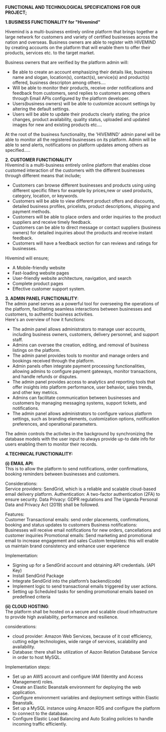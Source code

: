 **FUNCTIONAL AND TECHNOLOGICAL SPECIFICATIONS FOR OUR PROJECT;**

**1.BUSINESS FUNCTIONALITY for "Hivemind"**

Hivemind is a multi-business entirely online platform that brings together a large network for customers and variety of certified businesses across the nation and overseas.
Business owners are able to register with HIVEMIND by creating accounts on the platform that will enable them to offer their products, services etc. to the target market.

Business owners that are verified by the platform admin will:
- Be able to create an account emphasizing their details like, business name and slogan, location(s), contact(s), service(s) and product(s) offered, business descripton among others....
- Will be able to monitor their products, receive order notifications and feedback from customers, 
send replies to customers among others through Email APIs configured by the platform developer.
- Users(business owners) will be able to customize account settings by altering the default settings.
- Users will be able to update their products clearly stating; the price changes, product availability, quality status, uploaded and updated images for new and existing products etc....

At the root of the business functionality, the 'HIVEMIND' admin panel will be able to monitor all the registered businesses on its platform. Admin will be able to send alerts, notifications on platform updates among others as specified.....    

**2. CUSTOMER FUNCTIONALITY**  
Hivemind is a multi-business entirely online platform that enables close customed interaction of the customers with the different businesses through different means that include;   
- Customers can browse different businesses and products using using different specific filters for example by prices,new or used products, category, location, or keywords.
- Customers will be able to view different product offers and discounts, detailed business profiles, pricelists, product descriptions, shipping and payment methods.
- Customers will be able to place orders and order inquiries to the product suppliers and receive timely feedback.
- Customers can be able to direct message or contact suppliers (business owners) for detailed inquiries about the products and receive instant feedback.
- Customers will have a feedback section for can reviews and ratings for businesses.   

Hivemind will ensure;
- A Mobile-friendly website
- Fast-loading website pages
- User-friendly website architecture, navigation, and search 
- Complete product pages
- Effective customer support system.

**3. ADMIN PANEL FUNCTIONALITY**:   
The admin panel serves as a powerful tool for overseeing the operations of the platform, facilitating seamless interactions between businesses and customers, to authentic business activities.   
Here's an overview of how it functions:    
- The admin panel allows administrators to manage user accounts, including business owners, customers, delivery personnel, and support staff.    
- Admins can oversee the creation, editing, and removal of business listings on the platform.    
- The admin panel provides tools to monitor and manage orders and bookings received through the platform.    
- Admin panels often integrate payment processing functionalities, allowing admins to configure payment gateways, monitor transactions, and handle refunds or disputes.    
- The admin panel provides access to analytics and reporting tools that offer insights into platform performance, user behavior, sales trends, and other key metrics.    
- Admins can facilitate communication between businesses and customers by managing messaging systems, support tickets, and notifications.    
- The admin panel allows administrators to configure various platform settings, such as branding elements, customization options, notification preferences, and operational parameters.   

The admin controls the activites in the background by synchronizing the database models with the user input to always provide up-to date info for users enabling them to monitor their records.

**4.TECHNICAL FUNCTIONALITY:**   

**(i) EMAIL API**:  
This is to allow the platform to send notifications, order confirmations, booking reminders between businesses and customers.  

Considerations:  
Service providers: SendGrid, which is a reliable and scalable cloud-based email delivery platform.
Authentication: A two-factor authentication (2FA) to ensure security.
Data Privacy: GDPR regulations and The Uganda Personal Data and Privacy Act (2019) shall be followed.

Features:    
Customer Transactional emails: send order placements, confirmations, booking and status updates to         customers
Business notifications: Businesses will receive email notifications for new orders, cancellations and customer inquiries
Promotional emails: Send marketing and promotional email to increase engagement and sales
Custom templates: this will enable us maintain brand consistency and enhance user experience

Implementation:   
- Signing up for a SendGrid account and obtaining API credentials. (API Key)
- Install SendGrid Package
- Integrate SendGrid into the platform’s backend(code)
- Implement logic to send transactional emails triggered by user actions.
- Setting up Scheduled tasks for sending promotional emails based on predefined criteria

**(ii) CLOUD HOSTING**:   
The platform shall be hosted on a secure and scalable cloud infrastructure to provide high availability, performance and resilience.

considerations:  
- cloud provider: Amazon Web Services, because of it cost efficiency, cutting edge technologies, wide range of services, scalability and availability.
- Database:  there shall be utilization of Aazon Relation Database Service in order to host MySQL.

Implementation steps:   
- Set up an AWS account and configure IAM (Identity and Access Management) roles.
- Create an Elastic Beanstalk environment for deploying the web application.
- Configure environment variables and deployment settings within Elastic Beanstalk.
- Set up a MySQL instance using Amazon RDS and configure the platform to connect to the database.
- Configure Elastic Load Balancing and Auto Scaling policies to handle incoming traffic efficiently.
